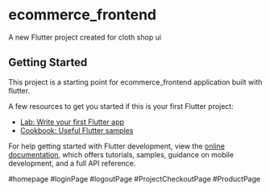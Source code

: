 # ecommerce_frontend

A new Flutter project created for cloth shop ui

## Getting Started

This project is a starting point for ecommerce_frontend application built with flutter.

A few resources to get you started if this is your first Flutter project:

- [Lab: Write your first Flutter app](https://docs.flutter.dev/get-started/codelab)
- [Cookbook: Useful Flutter samples](https://docs.flutter.dev/cookbook)

For help getting started with Flutter development, view the
[online documentation](https://docs.flutter.dev/), which offers tutorials,
samples, guidance on mobile development, and a full API reference.

#homepage
#loginPage
#logoutPage
#ProjectCheckoutPage
#ProductPage